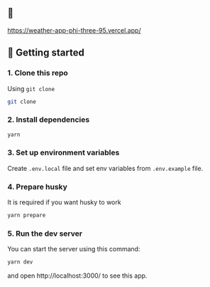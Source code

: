 ## 🚀 

https://weather-app-phi-three-95.vercel.app/

## 🎯 Getting started

### 1. Clone this repo

Using `git clone`

   ```bash
   git clone
   ```

### 2. Install dependencies

```bash
yarn
```

### 3. Set up environment variables

Create `.env.local` file and set env variables from `.env.example` file.

### 4. Prepare husky

It is required if you want husky to work

```bash
yarn prepare
```

### 5. Run the dev server

You can start the server using this command:

```bash
yarn dev
```

and open http://localhost:3000/ to see this app.
